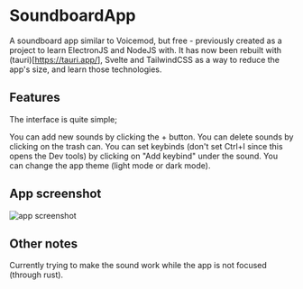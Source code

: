 # SoundboardApp
A soundboard app similar to Voicemod, but free - previously created as a project to learn ElectronJS and NodeJS with. It has now been rebuilt with (tauri)[https://tauri.app/], Svelte and TailwindCSS as a way to reduce the app's size, and learn those technologies.

## Features

The interface is quite simple;

You can add new sounds by clicking the + button.
You can delete sounds by clicking on the trash can.
You can set keybinds (don't set Ctrl+I since this opens the Dev tools) by clicking on "Add keybind" under the sound.
You can change the app theme (light mode or dark mode).

## App screenshot

![app screenshot](https://github.com/Bernard-Borg/SoundboardApp/assets/35971384/615e9d33-ad12-466a-b38f-c5c7366cadf0)

## Other notes

Currently trying to make the sound work while the app is not focused (through rust).
